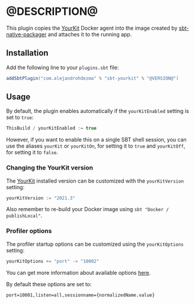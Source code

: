 # @DESCRIPTION@

This plugin copies the [YourKit](https://www.yourkit.com) Docker agent into the image created by [sbt-native-packager](https://sbt-native-packager.readthedocs.io/en/latest/formats/docker.html) and attaches it to the running app.

## Installation

Add the following line to your `plugins.sbt` file:

```sbt
addSbtPlugin("com.alejandrohdezma" % "sbt-yourkit" % "@VERSION@")
```

## Usage

By default, the plugin enables automatically if the `yourKitEnabled` setting is set to `true`:

```scala
ThisBuild / yourKitEnabled := true
```

However, if you want to enable this on a single SBT shell session, you can use the aliases `yourKit` or `yourKitOn`, for setting it to `true` and `yourKitOff`, for setting it to `false`.

### Changing the YourKit version

The [YourKit](https://www.yourkit.com) installed version can be customized with the `yourKitVersion` setting:

```scala
yourKitVersion := "2021.3"
```

Also remember to re-build your Docker image using `sbt "Docker / publishLocal"`.

### Profiler options

The profiler startup options can be customized using the `yourKitOptions` setting:

```scala
yourKitOptions += "port" -> "10002"
```

You can get more information about available options [here](https://www.yourkit.com/docs/java/help/startup_options.jsp).

By default these options are set to:

```
port=10001,listen=all,sessionname={normalizedName.value}
```
